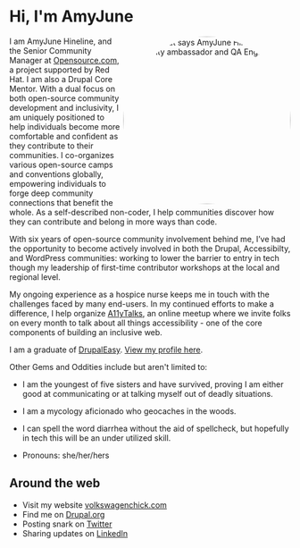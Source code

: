 # Hi, I'm AmyJune

<img src="https://avatars3.githubusercontent.com/u/20327232?s=460&amp;u=2930034a3b14e772b708dba5a1377aeb504a1dc4&amp;v=4" alt="banner that says AmyJune Hineline - Communty ambassador and QA Engineer" style="max-width:100%;border-radius: 150px;" align="right" width="300px">
I am AmyJune Hineline, and the Senior Community Manager at <a href="hhttps://opensource.com/">Opensource.com</a>,
a project supported by Red Hat. I am also a Drupal Core Mentor. With a dual
focus on both open-source community development and inclusivity, I am uniquely
positioned to help individuals become more comfortable and confident as they
contribute to their communities. I co-organizes various open-source camps
and conventions globally, empowering individuals to forge deep community
connections that benefit the whole. As a self-described non-coder, I
help communities discover how they can contribute and belong in more ways than code. 


With six years of open-source community involvement behind me, I’ve had the
opportunity to become actively involved in both the Drupal, Accessibilty, and WordPress
communities: working to lower the barrier to entry in tech though my leadership
of first-time contributor workshops at the local and regional level. 

My ongoing experience as a hospice nurse keeps me in touch with the challenges
faced by many end-users. In my continued efforts to make a difference, I help
organize <a href="https://www.a11ytalks.com">A11yTalks</a>, an online meetup where we invite folks on every month to
talk about all things accessibility - one of the core components of building an
inclusive web. 

I am a graduate of <a href="https://academy.drupaleasy.com" target="_blank">DrupalEasy</a>. <a href="https://academy.drupaleasy.com/users/amyjunehineline" target="_blank">View my profile here</a>.

Other Gems and Oddities include but aren't limited to:
- I am the youngest of five sisters and have survived, proving I am either good at communicating or at talking myself out of deadly situations.
- I am a mycology aficionado who geocaches in the woods.
- I can spell the word diarrhea without the aid of spellcheck, but hopefully in tech this will be an under utilized skill.

- Pronouns: she/her/hers

## Around the web

- Visit my website <a href="https://www.volkswagenchick.com">volkswagenchick.com</a>
- Find me on <a href="https://www.drupal.org/u/volkswagenchick">Drupal.org</a>
- Posting snark on <a href="https://twitter.com/volkswagenchick">Twitter</a>
- Sharing updates on <a href="https://www.linkedin.com/in/volkswagenchick/">LinkedIn</a>
